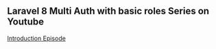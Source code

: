 ## Laravel 8 Multi Auth with basic roles Series on Youtube

[Introduction Episode](https://youtu.be/CJ2YTyB3Dng)
